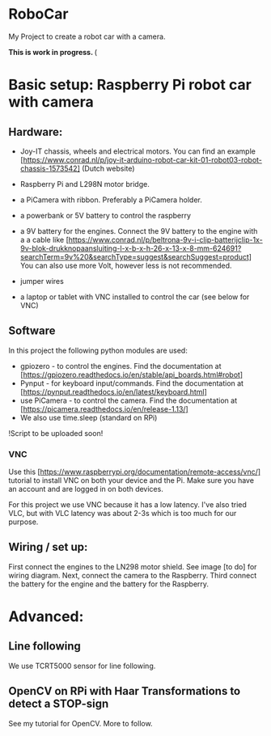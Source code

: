 # RoboCar
My Project to create a robot car with a camera.

<b> This is work in progress. </b>(

# Basic setup: Raspberry Pi robot car with camera
## Hardware:
* Joy-IT chassis, wheels and electrical motors. You can find an example [https://www.conrad.nl/p/joy-it-arduino-robot-car-kit-01-robot03-robot-chassis-1573542] (Dutch website)
* Raspberry Pi and L298N motor bridge.
* a PiCamera with ribbon. Preferably a PiCamera holder.
* a powerbank or 5V battery to control the raspberry
* a 9V battery for the engines. Connect the 9V battery to the engine with a a cable like [https://www.conrad.nl/p/beltrona-9v-i-clip-batterijclip-1x-9v-blok-drukknopaansluiting-l-x-b-x-h-26-x-13-x-8-mm-624691?searchTerm=9v%20&searchType=suggest&searchSuggest=product] You can also use more Volt, however less is not recommended.
* jumper wires 

* a laptop or tablet with VNC installed to control the car (see below for VNC)

## Software
In this project the following python modules are used:
* gpiozero - to control the engines. Find the documentation at [https://gpiozero.readthedocs.io/en/stable/api_boards.html#robot]
* Pynput - for keyboard input/commands. Find the documentation at [https://pynput.readthedocs.io/en/latest/keyboard.html]
* use PiCamera - to control the camera. Find the documentation at [https://picamera.readthedocs.io/en/release-1.13/]
* We also use time.sleep (standard on RPi)

!Script to be uploaded soon!

### VNC
Use this [https://www.raspberrypi.org/documentation/remote-access/vnc/] tutorial to install VNC on both your device and the Pi. Make sure you have an account and are logged in on both devices.

For this project we use VNC because it has a low latency. I've also tried VLC, but with VLC latency was about 2-3s which is too much for our purpose.

## Wiring / set up:
First connect the engines to the LN298 motor shield. See image [to do] for wiring diagram. 
Next, connect the camera to the Raspberry.
Third connect the battery for the engine and the battery for the Raspberry.



# Advanced:

## Line following
We use TCRT5000 sensor for line following. 

## OpenCV on RPi with Haar Transformations to detect a STOP-sign
See my tutorial for OpenCV.
More to follow.

